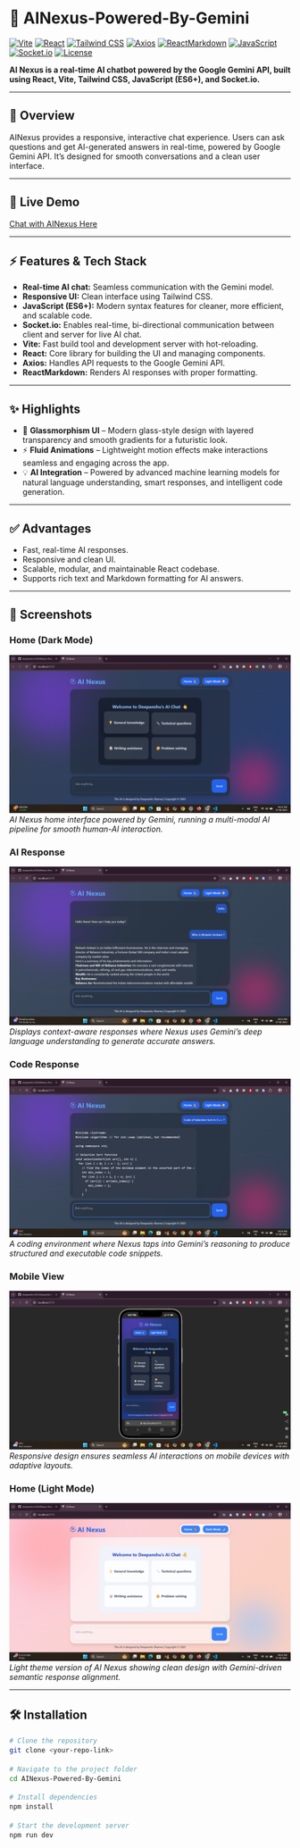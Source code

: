 # 🤖 AINexus-Powered-By-Gemini

[![Vite](https://img.shields.io/badge/Vite-v4.3-purple)](https://vitejs.dev/) 
[![React](https://img.shields.io/badge/React-v18-blue)](https://reactjs.org/) 
[![Tailwind CSS](https://img.shields.io/badge/TailwindCSS-v3.3-teal)](https://tailwindcss.com/) 
[![Axios](https://img.shields.io/badge/Axios-v1.4-orange)](https://axios-http.com/) 
[![ReactMarkdown](https://img.shields.io/badge/ReactMarkdown-v8.0-lightgrey)](https://github.com/remarkjs/react-markdown) 
[![JavaScript](https://img.shields.io/badge/JavaScript-ES6%2B-yellow)](https://developer.mozilla.org/docs/Web/JavaScript) 
[![Socket.io](https://img.shields.io/badge/Socket.io-v4.7-indigo)](https://socket.io/) 
[![License](https://img.shields.io/badge/License-MIT-green)](LICENSE)

**AI Nexus is a real-time AI chatbot powered by the Google Gemini API, built using React, Vite, Tailwind CSS, JavaScript (ES6+), and Socket.io.**

---

## 🌟 Overview
AINexus provides a responsive, interactive chat experience. Users can ask questions and get AI-generated answers in real-time, powered by Google Gemini API. It’s designed for smooth conversations and a clean user interface.

---

## 🌟 Live Demo
[Chat with AINexus Here](http://ainexus-online.netlify.app)

---

## ⚡ Features & Tech Stack
- **Real-time AI chat:** Seamless communication with the Gemini model.  
- **Responsive UI:** Clean interface using Tailwind CSS.  
- **JavaScript (ES6+):** Modern syntax features for cleaner, more efficient, and scalable code.  
- **Socket.io:** Enables real-time, bi-directional communication between client and server for live AI chat.  
- **Vite:** Fast build tool and development server with hot-reloading.  
- **React:** Core library for building the UI and managing components.  
- **Axios:** Handles API requests to the Google Gemini API.  
- **ReactMarkdown:** Renders AI responses with proper formatting.

---

## ✨ Highlights
- 🎨 **Glassmorphism UI** – Modern glass-style design with layered transparency and smooth gradients for a futuristic look.  
- ⚡ **Fluid Animations** – Lightweight motion effects make interactions seamless and engaging across the app.  
- 💡 **AI Integration** – Powered by advanced machine learning models for natural language understanding, smart responses, and intelligent code generation.  

---

## ✅ Advantages
- Fast, real-time AI responses.  
- Responsive and clean UI.  
- Scalable, modular, and maintainable React codebase.  
- Supports rich text and Markdown formatting for AI answers.

---

## 📸 Screenshots

### Home (Dark Mode)
![Home Dark Mode](./screenshots/HomeDarkMode.png)  
*AI Nexus home interface powered by Gemini, running a multi-modal AI pipeline for smooth human-AI interaction.*

### AI Response
![AI Response](./screenshots/Response.png)  
*Displays context-aware responses where Nexus uses Gemini’s deep language understanding to generate accurate answers.*

### Code Response
![Code Response](./screenshots/CodeResponse.png)  
*A coding environment where Nexus taps into Gemini’s reasoning to produce structured and executable code snippets.*

### Mobile View 
![Mobile View](./screenshots/MobileView.png)  
*Responsive design ensures seamless AI interactions on mobile devices with adaptive layouts.*

### Home (Light Mode)
![Home Light Mode](./screenshots/HomeLightMode.png)  
*Light theme version of AI Nexus showing clean design with Gemini-driven semantic response alignment.*

---

## 🛠 Installation

```bash
# Clone the repository
git clone <your-repo-link>

# Navigate to the project folder
cd AINexus-Powered-By-Gemini

# Install dependencies
npm install

# Start the development server
npm run dev
